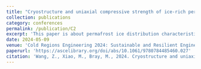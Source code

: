 ```yaml
---
title: "Cryostructure and uniaxial compressive strength of ice-rich permafrost in northern Alaska"
collection: publications
category: conferences
permalink: /publication/C2
excerpt: 'This paper is about permafrost ice distribution characteristics and compressive behaviors of the retrieved permafrost from the Alaska Arctic tundra.'
date: 2024-05-09
venue: 'Cold Regions Engineering 2024: Sustainable and Resilient Engineering Solutions for Changing Cold Regions'
paperurl: 'https://ascelibrary.org/doi/abs/10.1061/9780784485460.027'
citation: 'Wang, Z., Xiao, M., Bray, M., 2024. Cryostructure and uniaxial compressive strength of ice-rich permafrost in northern Alaska. In: Cold Regions Engineering 2024: Sustainable and Resilient Engineering Solutions for Changing Cold Regions, pp. 295–307. https://doi.org/10.1061/9780784485460.027.'
---
```

